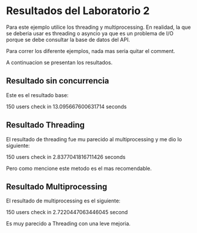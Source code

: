 # Resultados del Laboratorio 2

Para este ejemplo utilice los threading y multiprocessing. En realidad, la que se deberia usar es threading o asyncio ya que es un problema de I/O porque se debe consultar la base de datos del API. 

Para correr los diferente ejemplos, nada mas seria quitar el comment. 

A continuacion se presentan los resultados. 

## Resultado sin concurrencia

Este es el resultado base:

150 users check in 13.095667600631714 seconds

## Resultado Threading

El resultado de threading fue mu parecido al multiprocessing y me dio lo siguiente:

150 users check in 2.8377041816711426 seconds

Pero como mencione este metodo es el mas recomendable.

## Resultado Multiprocessing

El resultado de multiprocessing es el siguiente:

150 users check in 2.7220447063446045 second

Es muy parecido a Threading con una leve mejoria.